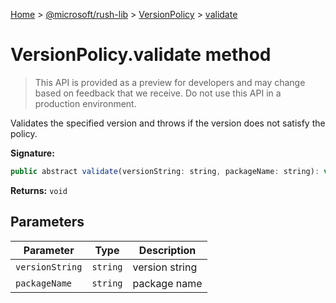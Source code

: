 [Home](./index) &gt; [@microsoft/rush-lib](rush-lib.md) &gt; [VersionPolicy](rush-lib.versionpolicy.md) &gt; [validate](rush-lib.versionpolicy.validate.md)

# VersionPolicy.validate method

> This API is provided as a preview for developers and may change based on feedback that we receive. Do not use this API in a production environment.

Validates the specified version and throws if the version does not satisfy the policy.

**Signature:**
```javascript
public abstract validate(versionString: string, packageName: string): void;
```
**Returns:** `void`

## Parameters

|  Parameter | Type | Description |
|  --- | --- | --- |
|  `versionString` | `string` | version string |
|  `packageName` | `string` | package name |

